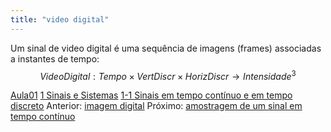 ```yaml
---
title: "video digital"
---
```



Um sinal de video digital é uma sequência de imagens (frames)
associadas a instantes de tempo:
$$ VideoDigital: Tempo \times VertDiscr \times HorizDiscr \rightarrow Intensidade^3 $$

[Aula01](../Aula01.md)
[1 Sinais e Sistemas](topicos/1%20Sinais%20e%20Sistemas.md)
[1-1 Sinais em tempo contínuo e em tempo discreto](topicos/1-1%20Sinais%20em%20tempo%20contínuo%20e%20em%20tempo%20discreto.md)
Anterior: [imagem digital](imagem%20digital.md)
Próximo: [amostragem de um sinal em tempo contínuo](amostragem%20de%20um%20sinal%20em%20tempo%20contínuo.md)
